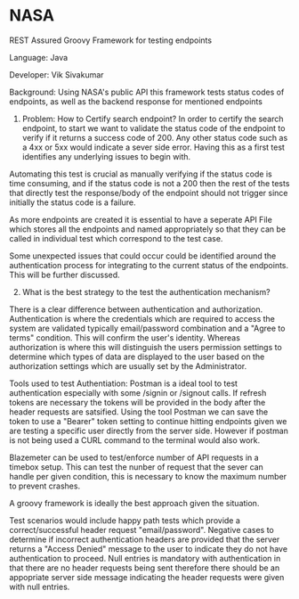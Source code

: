 # NASA
REST Assured Groovy Framework for testing endpoints



Language: Java


Developer: Vik Sivakumar



Background: Using NASA's public API this framework tests status codes of endpoints, as well as the backend response for mentioned endpoints

1. Problem: How to Certify search endpoint? 
In order to certify the search endpoint, to start we want to validate the status code of the endpoint to verify if it returns a success code of 200.  Any other status code such as a 4xx or 5xx would indicate a sever side error. Having this as a first test identifies any underlying issues to begin with. 

Automating this test is crucial as manually verifying if the status code is time consuming, and if the status code is not a 200 then the rest of the tests that directly test the response/body of the endpoint should not trigger since initially the status code is a failure. 

As more endpoints are created it is essential to have a seperate API File which stores all the endpoints and named appropriately so that they can be called in individual test which correspond to the test case. 


Some unexpected issues that could occur could be identified around the authentication process for integrating to the current status of the endpoints. This will be further discussed. 


2. What is the best strategy to the test the authentication mechanism?

There is a clear difference between authentication and authorization. Authentication is where the credentials which are required to access the system are validated typically email/password combination and a "Agree to terms" condition. This will confirm the user's identity. Whereas authorization is where this will distinguish the users permission settings to determine which types of data are displayed to the user based on the authorization settings which are usually set by the Administrator. 

Tools used to test Authentiation: Postman is a ideal tool to test authentication especially with some /signin or /signout calls. If refresh tokens are necessary the tokens will be provided in the body after the header requests are satsified. Using the tool Postman we can save the token to use a "Bearer" token setting to continue hitting endpoints given we are testing a specific user directly from the server side. However if postman is not being used a CURL command to the terminal would also work. 

Blazemeter can be used to test/enforce number of API requests in a timebox setup. This can test the nunber of request that the sever can handle per given condition, this is necessary to know the maximum number to prevent crashes. 


A groovy framework is ideally the best approach given the situation. 

Test scenarios would include happy path tests which provide a correct/successful header request "email/password". Negative cases to determine if incorrect authentication headers are provided that the server returns a "Access Denied" message to the user to indicate they do not have authentication to proceed. Null entries is mandatory with authentication in that there are no header requests being sent therefore there should be an appopriate server side message indicating the header requests were given with null entries. 

